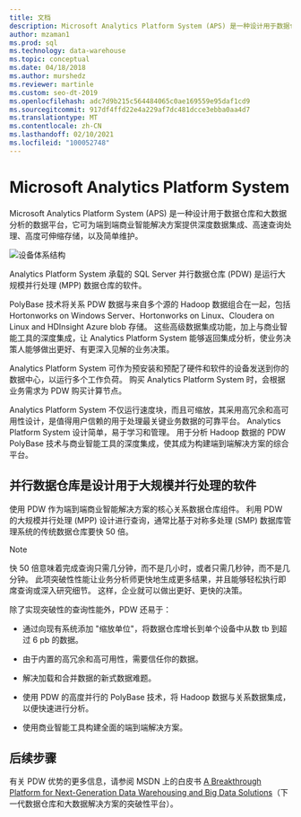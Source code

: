 ```yaml
---
title: 文档
description: Microsoft Analytics Platform System (APS) 是一种设计用于数据仓库和大数据分析的数据平台，它可为端到端商业智能解决方案提供深度数据集成、高速查询处理、高度可伸缩存储，以及简单维护。
author: mzaman1
ms.prod: sql
ms.technology: data-warehouse
ms.topic: conceptual
ms.date: 04/18/2018
ms.author: murshedz
ms.reviewer: martinle
ms.custom: seo-dt-2019
ms.openlocfilehash: adc7d9b215c564484065c0ae169559e95daf1cd9
ms.sourcegitcommit: 917df4ffd22e4a229af7dc481dcce3ebba0aa4d7
ms.translationtype: MT
ms.contentlocale: zh-CN
ms.lasthandoff: 02/10/2021
ms.locfileid: "100052748"
---
```

# <a name="microsoft-analytics-platform-system"></a>Microsoft Analytics Platform System

Microsoft Analytics Platform System (APS) 是一种设计用于数据仓库和大数据分析的数据平台，它可为端到端商业智能解决方案提供深度数据集成、高速查询处理、高度可伸缩存储，以及简单维护。

![设备体系结构](media/architecture-high-level.png "设备体系结构")

Analytics Platform System 承载的 SQL Server 并行数据仓库 (PDW) 是运行大规模并行处理 (MPP) 数据仓库的软件。

PolyBase 技术将关系 PDW 数据与来自多个源的 Hadoop 数据组合在一起，包括 Hortonworks on Windows Server、Hortonworks on Linux、Cloudera on Linux and HDInsight Azure blob 存储。 这些高级数据集成功能，加上与商业智能工具的深度集成，让 Analytics Platform System 能够返回集成分析，使业务决策人能够做出更好、有更深入见解的业务决策。

Analytics Platform System 可作为预安装和预配了硬件和软件的设备发送到你的数据中心，以运行多个工作负荷。 购买 Analytics Platform System 时，会根据业务需求为 PDW 购买计算节点。

Analytics Platform System 不仅运行速度块，而且可缩放，其采用高冗余和高可用性设计，是值得用户信赖的用于处理最关键业务数据的可靠平台。 Analytics Platform System 设计简单，易于学习和管理。 用于分析 Hadoop 数据的 PDW PolyBase 技术与商业智能工具的深度集成，使其成为构建端到端解决方案的综合平台。

## <a name="parallel-data-warehouse-software-designed-for-massively-parallel-processing"></a>并行数据仓库是设计用于大规模并行处理的软件

使用 PDW 作为端到端商业智能解决方案的核心关系数据仓库组件。 利用 PDW 的大规模并行处理 (MPP) 设计进行查询，通常比基于对称多处理 (SMP) 数据库管理系统的传统数据仓库要快 50 倍。

> [!NOTE]
> 快 50 倍意味着完成查询只需几分钟，而不是几小时，或者只需几秒钟，而不是几分钟。 此项突破性性能让业务分析师更快地生成更多结果，并且能够轻松执行即席查询或深入研究细节。 这样，企业就可以做出更好、更快的决策。

除了实现突破性的查询性能外，PDW 还易于：

- 通过向现有系统添加 "缩放单位"，将数据仓库增长到单个设备中从数 tb 到超过 6 pb 的数据。

- 由于内置的高冗余和高可用性，需要信任你的数据。

- 解决加载和合并数据的新式数据难题。

- 使用 PDW 的高度并行的 PolyBase 技术，将 Hadoop 数据与关系数据集成，以便快速进行分析。

- 使用商业智能工具构建全面的端到端解决方案。

## <a name="next-steps"></a>后续步骤

有关 PDW 优势的更多信息，请参阅 MSDN 上的白皮书 [A Breakthrough Platform for Next-Generation Data Warehousing and Big Data Solutions](/previous-versions/sql/sql-server-2012/dn520808(v=msdn.10))（下一代数据仓库和大数据解决方案的突破性平台）。